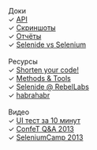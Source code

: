 <div class="left-menu">
  <div>Доки</div>
  <div>✓ <a href="/documentation.html">API</a></div>
  <div>✓ <a href="/documentation/screenshots.html">Скриншоты</a></div>
  <div>✓ <a href="/documentation/reports.html">Отчёты</a></div>
  <div>✓ <a href="/documentation/selenide-vs-selenium.html">Selenide vs Selenium</a></div>

  <br/>
  <div>Ресурсы</div>
  <div>✓ <a href="http://prezi.com/d18jggopjyaj/selenide-shorten-your-code/" target="_blank">Shorten your code!</a></div>
  <div>✓ <a href="http://www.methodsandtools.com/tools/selenide.php" target="_blank">Methods & Tools</a></div>
  <div>✓ <a href="http://zeroturnaround.com/rebellabs/if-you-use-selenium-for-browser-based-ui-acceptance-testing-you-might-like-selenide/" target="_blank">Selenide @ RebelLabs</a></div>
  <div>✓ <a href="http://habrahabr.ru/post/143269/" target="_blank">habrahabr</a></div>

  <br/>
  <div>Видео</div>
  <div>✓ <a class="video" href="//vimeo.com/106867878">UI тест за 10 минут</a></div>
  <div>✓ <a class="video" href="//www.youtube.com/watch?v=MTHhflyh8Ck">ConfeT Q&A 2013</a></div>
  <div>✓ <a target="_blank" href="//seleniumcamp.com/archive/selenium-camp-2013/materials/tdd-with-selenide/">SeleniumCamp 2013</a></div>

</div>
